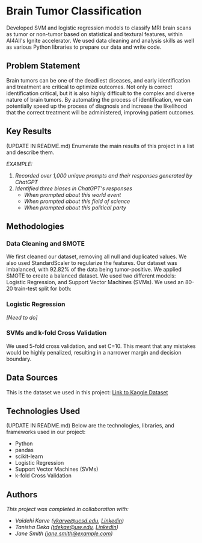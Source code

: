 # Brain Tumor Classification

Developed SVM and logistic regression models to classify MRI brain scans as tumor or non-tumor based on statistical and textural features, within AI4All's Ignite accelerator. We used data cleaning and analysis skills as well as various Python libraries to prepare our data and write code.


## Problem Statement <!--- do not change this line -->

Brain tumors can be one of the deadliest diseases, and early identification and treatment are critical to optimize outcomes. Not only is correct identification critical, but it is also highly difficult to the complex and diverse nature of brain tumors. By automating the process of identification, we can potentially speed up the process of diagnosis and increase the likelihood that the correct treatment will be administered, improving patient outcomes.

## Key Results <!--- do not change this line -->

(UPDATE IN README.md)
Enumerate the main results of this project in a list and describe them.

*EXAMPLE:*
1. *Recorded over 1,000 unique prompts and their responses generated by ChatGPT*
2. *Identified three biases in ChatGPT's responses*
   - *When prompted about this world event*
   - *When prompted about this field of science*
   - *When prompted about this political party*


## Methodologies <!--- do not change this line -->

### Data Cleaning and SMOTE
We first cleaned our dataset, removing all null and duplicated values. We also used StandardScaler to regularize the features. Our dataset was imbalanced, with 92.82% of the data being tumor-positive. We applied SMOTE to create a balanced dataset. We used two different models: Logistic Regression, and Support Vector Machines (SVMs). We used an 80-20 train-test split for both:

### Logistic Regression
*[Need to do]*

### SVMs and k-fold Cross Validation
We used 5-fold cross validation, and set C=10. This meant that any mistakes would be highly penalized, resulting in a narrower margin and decision boundary.


## Data Sources <!--- do not change this line -->

This is the dataset we used in this project: [Link to Kaggle Dataset](https://www.kaggle.com/datasets](https://www.kaggle.com/datasets/jakeshbohaju/brain-tumor))


## Technologies Used <!--- do not change this line -->

(UPDATE IN README.md)
Below are the technologies, libraries, and frameworks used in our project:

- Python
- pandas
- scikit-learn
- Logistic Regression
- Support Vector Machines (SVMs)
- k-fold Cross Validation


## Authors <!--- do not change this line -->

*This project was completed in collaboration with:*
- *Vaidehi Karve ([vkarve@ucsd.edu](mailto:vkarve@ucsd.edu), [Linkedin](https://www.linkedin.com/in/vaidehi-karve/))*
- *Tanisha Deka ([tdekae@uw.edu](mailto:tdeka@uw.edu), [Linkedin](https://www.linkedin.com/in/tanisha-deka-998714264/))*
- *Jane Smith ([jane.smith@example.com](mailto:jane.smith@example.com))*
